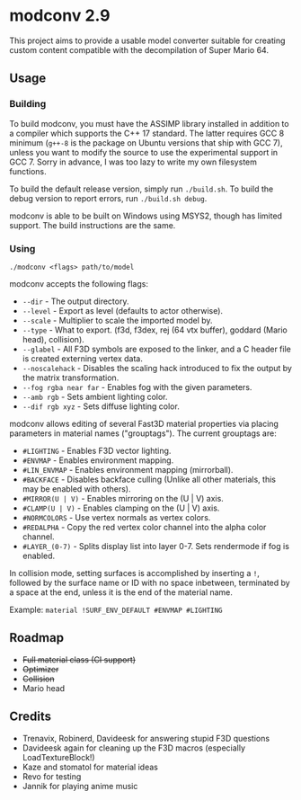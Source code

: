 # modconv 2.9

This project aims to provide a usable model converter suitable for creating custom content compatible with the decompilation of Super Mario 64.

## Usage

### Building

To build modconv, you must have the ASSIMP library installed in addition to a compiler which supports the C++ 17 standard. The latter requires GCC 8 minimum (``g++-8`` is the package on Ubuntu versions that ship with GCC 7), unless you want to modify the source to use the experimental support in GCC 7. Sorry in advance, I was too lazy to write my own filesystem functions.

To build the default release version, simply run ``./build.sh``. To build the debug version to report errors, run ``./build.sh debug``.

modconv is able to be built on Windows using MSYS2, though has limited support. The build instructions are the same.

### Using

``./modconv <flags> path/to/model``

modconv accepts the following flags:

* ``--dir`` - The output directory.
* ``--level`` - Export as level (defaults to actor otherwise).
* ``--scale`` - Multiplier to scale the imported model by.
* ``--type`` - What to export. (f3d, f3dex, rej (64 vtx buffer), goddard (Mario head), collision).
* ``--glabel`` - All F3D symbols are exposed to the linker, and a C header file is created externing vertex data.
* ``--noscalehack`` - Disables the scaling hack introduced to fix the output by the matrix transformation.
* ``--fog rgba near far`` - Enables fog with the given parameters.
* ``--amb rgb`` - Sets ambient lighting color.
* ``--dif rgb xyz`` - Sets diffuse lighting color.

modconv allows editing of several Fast3D material properties via placing parameters in material names ("grouptags"). The current grouptags are:

* ``#LIGHTING`` - Enables F3D vector lighting.
* ``#ENVMAP`` - Enables environment mapping.
* ``#LIN_ENVMAP`` - Enables environment mapping (mirrorball).
* ``#BACKFACE`` - Disables backface culling (Unlike all other materials, this may be enabled with others).
* ``#MIRROR(U | V)`` - Enables mirroring on the (U | V) axis.
* ``#CLAMP(U | V)`` - Enables clamping on the (U | V) axis.
* ``#NORMCOLORS`` - Use vertex normals as vertex colors.
* ``#REDALPHA`` - Copy the red vertex color channel into the alpha color channel.
* ``#LAYER_(0-7)`` - Splits display list into layer 0-7. Sets rendermode if fog is enabled.

In collision mode, setting surfaces is accomplished by inserting a ``!``, followed by the surface name or ID with no space inbetween, terminated by a space at the end, unless it is the end of the material name.

Example: ``material !SURF_ENV_DEFAULT #ENVMAP #LIGHTING``

## Roadmap

* ~~Full material class (CI support)~~
* ~~Optimizer~~
* ~~Collision~~
* Mario head

## Credits

* Trenavix, Robinerd, Davideesk for answering stupid F3D questions
* Davideesk again for cleaning up the F3D macros (especially LoadTextureBlock!)
* Kaze and stomatol for material ideas
* Revo for testing
* Jannik for playing anime music
